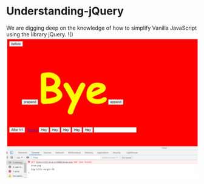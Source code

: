 # Understanding-jQuery
We are digging deep on the knowledge of how to simplify Vanilla JavaScript using the library jQuery. 
!()
![output-Image](https://github.com/sanjaytj/Understanding-jQuery/blob/main/jQuery-how-it-appears.png)
